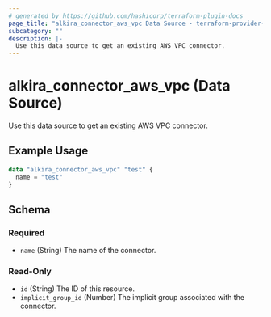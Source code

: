```yaml
---
# generated by https://github.com/hashicorp/terraform-plugin-docs
page_title: "alkira_connector_aws_vpc Data Source - terraform-provider-alkira"
subcategory: ""
description: |-
  Use this data source to get an existing AWS VPC connector.
---
```


# alkira_connector_aws_vpc (Data Source)

Use this data source to get an existing AWS VPC connector.

## Example Usage

```terraform
data "alkira_connector_aws_vpc" "test" {
  name = "test"
}
```

<!-- schema generated by tfplugindocs -->
## Schema

### Required

- `name` (String) The name of the connector.

### Read-Only

- `id` (String) The ID of this resource.
- `implicit_group_id` (Number) The implicit group associated with the connector.
